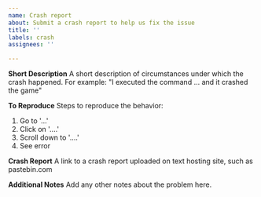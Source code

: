 ```yaml
---
name: Crash report
about: Submit a crash report to help us fix the issue
title: ''
labels: crash
assignees: ''

---
```


**Short Description**
A short description of circumstances under which the crash happened.
For example: "I executed the command ... and it crashed the game"

**To Reproduce**
Steps to reproduce the behavior:
1. Go to '...'
2. Click on '....'
3. Scroll down to '....'
4. See error

**Crash Report**
A link to a crash report uploaded on text hosting site, such as pastebin.com

**Additional Notes**
Add any other notes about the problem here.
